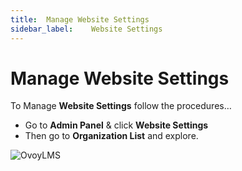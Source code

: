 ```yaml
---
title:  Manage Website Settings
sidebar_label:    Website Settings
---
```


# Manage Website Settings
To Manage **Website Settings** follow the procedures…


- Go to **Admin Panel** &  click **Website Settings**
- Then go to **Organization List** and explore.

![OvoyLMS](/assets/ovoy/organization_list.png)


